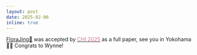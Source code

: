 ```yaml
---
layout: post
date: 2025-02-06
inline: true
---
```


[FloraJing🪷](https://doi.org/10.1145/3706598.3713409) was accepted by [<span style="color: #DA7493;">CHI 2025</span>](https://chi2025.acm.org/) as a full paper, see you in Yokohama 🌊🌸 
Congrats to Wynne!
